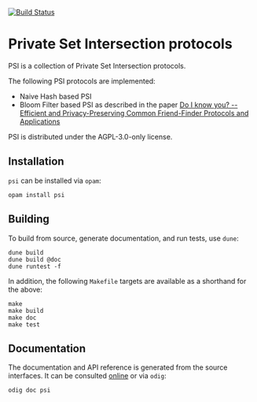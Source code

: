 [![Build Status](https://travis-ci.org/p2pcollab/ocaml-psi.svg?branch=master)](https://travis-ci.org/p2pcollab/ocaml-psi)

# Private Set Intersection protocols

PSI is a collection of Private Set Intersection protocols.

The following PSI protocols are implemented:

- Naive Hash based PSI
- Bloom Filter based PSI as described in the paper
  [Do I know you? -- Efficient and Privacy-Preserving Common Friend-Finder Protocols and Applications](https://eprint.iacr.org/2013/620)

PSI is distributed under the AGPL-3.0-only license.

## Installation

``psi`` can be installed via `opam`:

    opam install psi

## Building

To build from source, generate documentation, and run tests, use `dune`:

    dune build
    dune build @doc
    dune runtest -f

In addition, the following `Makefile` targets are available
 as a shorthand for the above:

    make
    make build
    make doc
    make test

## Documentation

The documentation and API reference is generated from the source interfaces.
It can be consulted [online][doc] or via `odig`:

    odig doc psi

[doc]: https://p2pcollab.net/doc/ocaml/psi/
